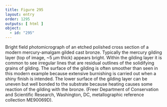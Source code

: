 ```yaml
---
title: Figure 295
layout: entry
order: 1295
outputs: [ html ]
object:
  - id: "295"
---
```


Bright field photomicrograph of an etched polished cross section of a modern mercury-amalgam gilded cast bronze. Typically the mercury gilding layer (top of image, ~5 µm thick) appears bright. Within the gilding layer it is common to see irregular lines that are residual outlines of the solidifying grains of gilding. The surface of the gilding is often smoother than seen in this modern example because extensive burnishing is carried out when a shiny finish is intended. The lower surface of the gilding layer can be uneven but well bonded to the substrate because heating causes some reaction of the gilding with the bronze. (Freer Department of Conservation and Scientific Research, Washington, DC, metallographic reference collection ME90069D).
